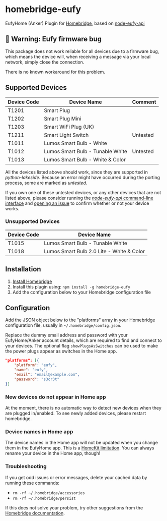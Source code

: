 # homebridge-eufy

EufyHome (Anker) Plugin for [Homebridge](https://homebridge.io), based on [node-eufy-api](https://github.com/sebmos/node-eufy-api)

## 🛑 Warning: Eufy firmware bug

This package does not work reliable for all devices due to a firmware bug, which means the device will, when receiving a message via your local network, simply close the connection.

There is no known workaround for this problem.

## Supported Devices
|Device Code|Device Name|Comment|
|--|--|--|
|T1201|Smart Plug||
|T1202|Smart Plug Mini||
|T1203|Smart WiFi Plug (UK)||
|T1211|Smart Light Switch|Untested|
|T1011|Lumos Smart Bulb - White||
|T1012|Lumos Smart Bulb - Tunable White|Untested|
|T1013|Lumos Smart Bulb - White & Color||

All the devices listed above should work, since they are supported in _python-lakeside_. Because an error might have occurred during the porting process, some are marked as *untested*.

If you own one of these untested devices, or any other devices that are not listed above, please consider running the [_node-eufy-api_ command-line interface](https://github.com/sebmos/node-eufy-api#command-line-interface) and [opening an issue](https://github.com/sebmos/node-eufy-api/issues/new) to confirm whether or not your device works.

### Unsupported Devices
|Device Code|Device Name|
|--|--|
|T1015|Lumos Smart Bulb - Tunable White|
|T1018|Lumos Smart Bulb 2.0 Lite - White & Color|

## Installation

1. [Install Homebridge](https://github.com/nfarina/homebridge#installation)
2. Install this plugin using: `npm install -g homebridge-eufy`
3. Add the configuration below to your Homebridge configuration file

## Configuration

Add the JSON object below to the "platforms" array in your Homebridge configuration file, usually in `~/.homebridge/config.json`.

Replace the dummy email address and password with your EufyHome/Anker account details, which are required to find and connect to your devices. The optional flag `showPlugsAsSwitches` can be used to make the power plugs appear as switches in the Home app.

```json
"platforms": [{
    "platform": "eufy",
    "name": "eufy",
    "email": "email@example.com",
    "password": "s3cr3t"
}]
```

### New devices do not appear in Home app

At the moment, there is no automatic way to detect new devices when they are plugged in/enabled. To see newly added devices, please restart homebridge.

### Device names in Home app

The device names in the Home app will not be updated when you change them in the EufyHome app. This is a [HomeKit limitation](https://github.com/nfarina/homebridge#limitations). You can always rename your device in the Home app, though!

### Troubleshooting

If you get odd issues or error messages, delete your cached data by running these commands:

- `rm -rf ~/.homebridge/accessories`
- `rm -rf ~/.homebridge/persist`

If this does not solve your problem, try other suggestions from the [Homebridge documentation](https://github.com/nfarina/homebridge#common-issues).
